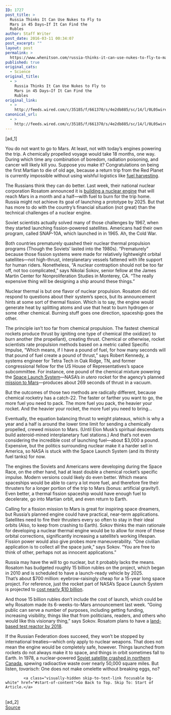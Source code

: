 ```yaml
---
ID: 1727
post_title: >
  Russia Thinks It Can Use Nukes to Fly to
  Mars in 45 Days—If It Can Find the
  Rubles
author: Staff Writer
post_date: 2016-03-11 00:34:07
post_excerpt: ""
layout: post
permalink: >
  https://www.whenitson.com/russia-thinks-it-can-use-nukes-to-fly-to-mars-in-45-days-if-it-can-find-the-rubles/
published: true
original_cats:
  - Science
original_title:
  - >
    Russia Thinks It Can Use Nukes to Fly to
    Mars in 45 Days—If It Can Find the
    Rubles
original_link:
  - >
    http://feeds.wired.com/c/35185/f/661370/s/4e2db885/sc/14/l/0L0Swired0N0C20A160C0A30Crussia0Ethinks0Ecan0Euse0Enukes0Efly0Emars0E90A0Edays0Ecan0Efind0Erubles0C/story01.htm
canonical_url:
  - >
    http://feeds.wired.com/c/35185/f/661370/s/4e2db885/sc/14/l/0L0Swired0N0C20A160C0A30Crussia0Ethinks0Ecan0Euse0Enukes0Efly0Emars0E90A0Edays0Ecan0Efind0Erubles0C/story01.htm
---
```

 [ad_1]
<br><div id=""><p>You do not want to go to Mars. At least, not with today’s engines powering the trip. A chemically propelled voyage would take 18 months, one way. During which time any combination of boredom, radiation poisoning, and cancer will likely kill you. Suppose you make it? Congratulations on being the first Martian to die of old age, because a return trip from the Red Planet is currently impossible without using wishful logistics like <a href="http://mars.nasa.gov/mars2020/news/whatsnew/index.cfm?FuseAction=ShowNews&amp;NewsID=1683" target="_blank">fuel harvesting</a>.</p>
<p>The Russians think they can do better. Last week, their national nuclear corporation Rosatom announced it is <a href="http://www.rosatom.ru/en/areas_of_activity/research_development/" target="_blank">building a nuclear engine</a> that will reach Mars in a month and a half—with fuel to burn for the trip home. Russia might not achieve its goal of launching a prototype by 2025. But that has more to do with the country’s financial situation (not great) than the technical challenges of a nuclear engine.</p>
<p>Soviet scientists actually solved many of those challenges by 1967, when they started launching fission-powered satellites. Americans had their own program, called SNAP-10A, which launched in in 1965. Ah, the Cold War.</p>
<p>Both countries prematurely quashed their nuclear thermal propulsion programs (Though the Soviets’ lasted into the 1980s). “Prematurely” because those fission systems were made for relatively lightweight orbital satellites—not high-thrust, interplanetary vessels fattened with life support for human riders. Nonetheless, “A nuclear contraption should not be too far off, not too complicated,” says Nikolai Sokov, senior fellow at the James Martin Center for Nonproliferation Studies in Monterey, CA. “The really expensive thing will be designing a ship around these things.”</p>
<p>Nuclear thermal is but one flavor of nuclear propulsion. Rosatom did not respond to questions about their system’s specs, but its announcement hints at some sort of thermal fission. Which is to say, the engine would generate heat by splitting atoms and use that heat to burn hydrogen or some other chemical. Burning stuff goes one direction, spaceship goes the other.</p>
<p>The principle isn’t too far from chemical propulsion. The fastest chemical rockets produce thrust by igniting one type of chemical (the oxidizer) to burn another (the propellant), creating thrust. Chemical or otherwise, rocket scientists rate propulsion methods based on a metric called Specific Impulse, “Which means, if I have a pound of fuel, for how many seconds will that pound of fuel create a pound of thrust,” says Robert Kennedy, a systems engineer for Tetra Tech in Oak Ridge, TN, and former congressional fellow for the US House of Representatives’s space subcommittee. For instance, one pound of the chemical mixture powering the <a href="https://www.nasa.gov/pdf/588413main_SLS_Fun_Facts.pdf" target="_blank">Space Launch System</a>—NASA’s <em>in utero</em> rocket for the agency’s planned <a href="http://www.nasa.gov/content/nasas-journey-to-mars" target="_blank">mission to Mars</a>—produces about 269 seconds of thrust in a vacuum.</p>
<p>But the outcomes of those two methods are radically different, because chemical rocketry has a catch-22. The faster or farther you want to go, the more fuel you need to pack. The more fuel you pack, the heavier your rocket. And the heavier your rocket, the more fuel you need to bring…</p>
<p>Eventually, the equation balancing thrust to weight plateaus, which is why a year and a half is around the lower time limit for sending a chemically propelled, crewed mission to Mars. (Until Elon Musk’s spiritual descendants build asteroid-mined interplanetary fuel stations.) And that’s not even considering the incredible cost of launching fuel—about $3,000 a pound. Expensive, but the politics surrounding nuclear make it a harder sell in America, so NASA is stuck with the Space Launch System (and its thirsty fuel tanks) for now.</p>
<p>The engines the Soviets and Americans were developing during the Space Race, on the other hand, had at least double a chemical rocket’s specific impulse. Modern versions could likely do even better. Which means spaceships would be able to carry a lot more fuel, and therefore fire their thrusters for a longer portion of the trip to Mars (bonus: artificial gravity!). Even better, a thermal fission spaceship would have enough fuel to decelerate, go into Martian orbit, and even return to Earth.</p>
<p>Calling for a fission mission to Mars is great for inspiring space dreamers, but Russia’s planned engine could have practical, near-term applications. Satellites need to fire their thrusters every so often to stay in their ideal orbits (Also, to keep from crashing to Earth). Sokov thinks the main rationale for developing a nuclear thermal engine would be to allow for more of these orbital corrections, significantly increasing a satellite’s working lifespan. Fission power would also give probes more maneuverability. “One civilian application is to collect all the space junk,” says Sokov. “You are free to think of other, perhaps not as innocent applications.”</p>
<p>Russia may have the will to go nuclear, but it probably lacks the means. Rosatom has budgeted roughly 15 billion rubles on the project, which began in 2010 and is scheduled to have a launch-ready vehicle by 2025. That’s about $700 million: eyebrow-raisingly cheap for a 15-year long space project. For reference, just the rocket part of NASA’s Space Launch System is projected to <a href="http://www.planetary.org/blogs/jason-davis/2015/20150717-sls-gao-cost-sched-report.html" target="_blank">cost nearly $10 billion</a>.</p>
<p>And those 15 billion rubles don’t include the cost of launch, which could be why Rosatom made its 6-weeks-to-Mars announcement last week. “Going public can serve a number of purposes, including getting funding, increasing visibility, things like that from politicians, readers, and others who would like this visionary thing,” says Sokov. Rosatom plans to have a <a href="https://www.rt.com/news/334416-russia-space-nuclear-engine/" target="_blank">land-based test reactor by 2018</a>.</p>
<p>If the Russian Federation does succeed, they won’t be stopped by international treaties—which only apply to nuclear weapons. That does not mean the engine would be completely safe, however. Things launched from rockets do not always make it to space, and things in orbit sometimes fall to Earth. In 1978, a nuclear-powered <a href="http://www.hc-sc.gc.ca/hc-ps/ed-ud/fedplan/cosmos_954-eng.php" target="_blank">Soviet satellite crashed in northern Canada</a>, spewing radioactive waste over nearly 50,000 square miles. But listen, <em>tovarisch</em>: One does not make omelette without breaking eggs, no?</p>

			<a class="visually-hidden skip-to-text-link focusable bg-white" href="#start-of-content">Go Back to Top. Skip To: Start of Article.</a>

			
</div>
<br>[ad_2]
<br><a href="http://feeds.wired.com/c/35185/f/661370/s/4e2db885/sc/14/l/0L0Swired0N0C20A160C0A30Crussia0Ethinks0Ecan0Euse0Enukes0Efly0Emars0E90A0Edays0Ecan0Efind0Erubles0C/story01.htm">Source </a>